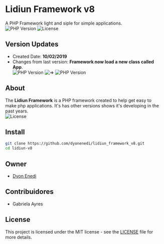 # Lidiun Framework v8
A PHP Framework light and siple for simple applications.  
![PHP Version](https://img.shields.io/badge/PHP-7.3-blue)
![License](https://img.shields.io/badge/license-MIT-green)

## Version Updates 
- Created Date: **10/02/2019**  
- Changes from last version: 
**Framework now load a new class called App**.  
![PHP Version](https://img.shields.io/badge/Lidiun--V7-red) ![=>](https://img.shields.io/badge/%3D%3E-gray) ![PHP Version](https://img.shields.io/badge/Lidiun--V8-green)

## About
The **Lidiun Framework** is a PHP framework created to 
help get easy to make php applications. It's has other versions shows it's developing in the past years.  
![License](https://img.shields.io/badge/Origin-Brazil-green)

## Install
```bash
git clone https://github.com/dyonenedi/lidiun_framework_v8.git
cd lidiun-v8
```

## Owner
- [Dyon Enedi](https://github.com/dyonenedi)

## Contribuidores
- Gabriela Ayres

## License
This project is licensed under the MIT license - see the [LICENSE](LICENSE) file for more details.
